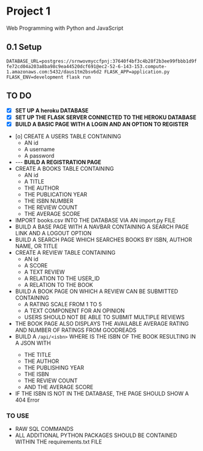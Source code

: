 # Project 1

Web Programming with Python and JavaScript

## 0.1 Setup

  `DATABASE_URL=postgres://srnwovmyccfpnj:37640f4bf3c4b28f2b3ee99fbbb1d9ffe72cd04a203a8ba98c9ea44520dcf691@ec2-52-6-143-153.compute-1.amazonaws.com:5432/daus1tm2bsv6d2 FLASK_APP=application.py FLASK_ENV=development flask run`



## TO DO

* [x] **SET UP A heroku DATABASE**
* [x] **SET UP THE FLASK SERVER CONNECTED TO THE HEROKU DATABASE**
* [x] **BUILD A BASIC PAGE WITH A LOGIN AND AN OPTION TO REGISTER**
* [o] CREATE A USERS TABLE CONTAINING
    - AN id 
    - A username 
    - A password
* --- **BUILD A REGISTRATION PAGE**
* CREATE A BOOKS TABLE CONTAINING
    - AN id 
    - A TITLE
    - THE AUTHOR
    - THE PUBLICATION YEAR
    - THE ISBN NUMBER
    - THE REVIEW COUNT
    - THE AVERAGE SCORE
* IMPORT books.csv INTO THE DATABASE VIA AN import.py FILE
* BUILD A BASE PAGE WITH A NAVBAR CONTAINING A SEARCH PAGE LINK AND A LOGOUT OPTION
* BUILD A SEARCH PAGE WHICH SEARCHES BOOKS BY ISBN, AUTHOR NAME, OR TITLE
* CREATE A REVIEW TABLE CONTAINING
    - AN id
    - A SCORE
    - A TEXT REVIEW
    - A RELATION TO THE USER_ID
    - A RELATION TO THE BOOK
* BUILD A BOOK PAGE ON WHICH A REVIEW CAN BE SUBMITTED CONTAINING
    - A RATING SCALE FROM 1 TO 5
    - A TEXT COMPONENT FOR AN OPINION
    - USERS SHOULD NOT BE ABLE TO SUBMIT MULTIPLE REVIEWS
* THE BOOK PAGE ALSO DISPLAYS THE AVAILABLE AVERAGE RATING AND NUMBER OF RATINGS FROM GOODREADS
* BUILD A ``/api/<isbn>`` WHERE <isbn> IS THE ISBN OF THE BOOK RESULTING IN A JSON WITH
    - THE TITLE
    - THE AUTHOR
    - THE PUBLISHING YEAR
    - THE ISBN
    - THE REVIEW COUNT
    - AND THE AVERAGE SCORE
* IF THE ISBN IS NOT IN THE DATABASE, THE PAGE SHOULD SHOW A 404 Error

### TO USE

* RAW SQL COMMANDS
* ALL ADDITIONAL PYTHON PACKAGES SHOULD BE CONTAINED WITHIN THE requirements.txt FILE

## 
